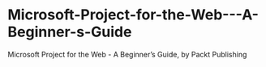 # Microsoft-Project-for-the-Web---A-Beginner-s-Guide
Microsoft Project for the Web - A Beginner’s Guide, by Packt Publishing
